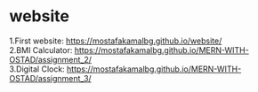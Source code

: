 # website
1.First website:
https://mostafakamalbg.github.io/website/
</br>
2.BMI Calculator:
https://mostafakamalbg.github.io/MERN-WITH-OSTAD/assignment_2/
</br>
3.Digital Clock:
https://mostafakamalbg.github.io/MERN-WITH-OSTAD/assignment_3/
</br>
